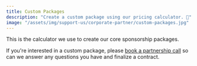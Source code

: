 ```yaml
---
title: Custom Packages
description: "Create a custom package using our pricing calculator. 📐"
image: "/assets/img/support-us/corporate-partner/custom-packages.jpg"
---
```


This is the calculator we use to create our core sponsorship packages.

If you're interested in a custom package, please [book a partnership call](https://calendly.com/techqueria/hello) so can we answer any questions you have and finalize a contract.

<div class="uCalc_238347"></div>

<script>
  var widgetOptions238347 = {
    bg_color: "transparent"
  };
  (function () {
    var a = document.createElement("script"),
      h = "head";
    a.async = true;
    a.src = (document.location.protocol == "https:" ? "https:" : "http:") + "//ucalc.pro/api/widget.js?id=238347&t=" + Math.floor(new Date() / 18e5);
    document.getElementsByTagName(h)[0].appendChild(a)
  })();

</script>